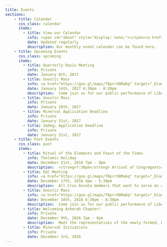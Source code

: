 ```yaml
---
title: Events
sections:
    - title: Calendar
      css_class: calendar
      items:
        - title: View our Calendar
          info: <span id="about" style="display: none;"></span><a href="https://calendar.google.com/calendar/embed?src=cruxansata.oto%40gmail.com&ctz=America/Denver" target="_blank">Google Calendar</a>
          date: Updated regularly
          description: Our monthly event calendar can be found here.
    - title: Upcoming Events
      css_class: upcoming
      items:
        - title: Quarterly Oasis Meeting
          info: Private
          date: January 8th, 2017  
        - title: Gnostic Mass
          info: <a href="https://goo.gl/maps/T8prrX8Ma6q" target="_blank">9635 W. Colfax Avenue</a>
          date: January 14th, 2017 6:30pm - 8:30pm
          description:  Come join us for our public performance of Liber XV, The Gnostic Mass.  This ritual is the central rite, both public and private, of the Ordo Templi Orientis.  It is a participatory ritual, meaning that all attendees are expected to take part.  The full script of the ritual can be found <a href="http://lib.oto-usa.org/libri/liber0015.html">here</a>.</p><p>We will begin at 7:00, so we ask that everyone arrives between 6:30 and 6:45 in order to be included in the headcount.</p>A quick reminder: we ask that nobody bring food, drinks, or vape-pens into the temple-space nor into the waiting room.
        - title: Gnostic Mass
          info: Private
          date: January 28th, 2017
        - title: Minerval Application Deadline
          info: Private
          date: January 31st, 2017
        - title: 1&deg; Application Deadline
          info: Private
          date: January 31st, 2017          
    - title: Past Events
      css_class: past
      items:
        - title: Ritual of the Elements and Feast of the Times
          info: Thelemic Holiday
          date: December 21st, 2016 7pm - 9pm
          description:  <strong>7:30pm</strong> Arrival of Congregants</br><strong>8:00pm</strong> Presentation of The Rituals of the Elements: Winter Solstice by IAO131</br><strong>8:30pm</strong> Potluck Feast - Bring a Dish to share!</p><p>This year the Oasis is pleased to present a performance of the <em>Winter Solstice Ritual</em> as written by IAO131. The Ritual will start promptly at 8pm; please bring something to share for the feast immediately following.
        - title: EGC Meeting
          info: <a href="https://goo.gl/maps/T8prrX8Ma6q" target="_blank">9635 W. Colfax Avenue</a>
          date: December 17th, 2016 4pm - 5:30pm
          description:  All Crux Ansata members that want to serve on a Mass team in first quarter 2017 should plan on attending. If unable to attend, please write an email with preferences (what you'd like to do, what you're willing to do, whom you'd prefer to work with, etc) to <a href="mailto:master@cruxansata-oto.org">master@cruxansata-oto.org</a>
        - title: Gnostic Mass
          info: <a href="https://goo.gl/maps/T8prrX8Ma6q" target="_blank">9635 W. Colfax Avenue</a>
          date: December 10th, 2016 6:30pm - 8:30pm
          description:  Come join us for our public performance of Liber XV, The Gnostic Mass.  This ritual is the central rite, both public and private, of the Ordo Templi Orientis.  It is a participatory ritual, meaning that all attendees are expected to take part.  The full script of the ritual can be found <a href="http://lib.oto-usa.org/libri/liber0015.html">here</a>.</p><p>We will begin at 7:00, so we ask that everyone arrives between 6:30 and 6:45 in order to be included in the headcount.</p><p>A quick reminder: we ask that nobody bring food, drinks, or vape-pens into the temple-space nor into the waiting room.</p><p>Parking and the entrance to the temple are in the back of the building.
        - title: Welcoming Asherah Chapter!
          info: Private
          date: December 9th, 2016 7pm - 9pm
          description:  Meet the representatives of the newly formed, Denver based, Asherah Chapter. Brief presentation of O.T.O. history, remarks on the structure of O.T.O. and the relationship between the triads, followed by open discussion with Q & A.</p><p>Minervals and above only.
        - title: Minerval Initiations
          info: Private
          date: December 3rd, 2016
---
```

